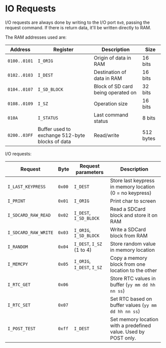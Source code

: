 # IO Requests

I/O requests are always done by writing to the I/O port `0x0`, passing the request command.
If there is return data, it'll be written directly to RAM.

The RAM addresses used are:

| Address      | Register     | Description | Size |
|--------------|--------------|-------------|------|
| `0100..0101` | `I_ORIG`     | Origin of data in RAM | 16 bits |
| `0102..0103` | `I_DEST`     | Destination of data in RAM | 16 bits |
| `0104..0107` | `I_SD_BLOCK` | Block of SD card being operated on | 32 bits |
| `0108..0109` | `I_SZ`       | Operation size | 16 bits |
| `010A`       | `I_STATUS`   | Last command status | 8 bits |
| `0200..03FF` | Buffer used to exchange 512-byte blocks of data | Read/write | 512 bytes |

I/O requests:

| Request               | Byte   | Request parameters | Description |
|-----------------------|--------|--------------------|----------|
| `I_LAST_KEYPRESS`     | `0x00` | `I_DEST`           | Store last keypress in memory location (0 = no keypress) |
| `I_PRINT`             | `0x01` | `I_ORIG`           | Print char to screen |
| `I_SDCARD_RAW_READ`   | `0x02` | `I_DEST`, `I_SD_BLOCK` | Read a SDCard block and store it on RAM |
| `I_SDCARD_RAW_WRITE`  | `0x03` | `I_ORIG`, `I_SD_BLOCK` | Write a SDCard block from RAM |
| `I_RANDOM`            | `0x04` | `I_DEST`, `I_SZ` (1 to 4) | Store random value in memory location |
| `I_MEMCPY`            | `0x05` | `I_ORIG`, `I_DEST`, `I_SZ` | Copy a memory block from one location to the other |
| `I_RTC_GET`           | `0x06` |                    | Store RTC values in buffer (`yy mm dd hh nn ss`) |
| `I_RTC_SET`           | `0x07` |                    | Set RTC based on buffer values (`yy mm dd hh nn ss`) |
| `I_POST_TEST`         | `0xff` | `I_DEST`           | Set memory location with a predefined value. Used by POST only. |
